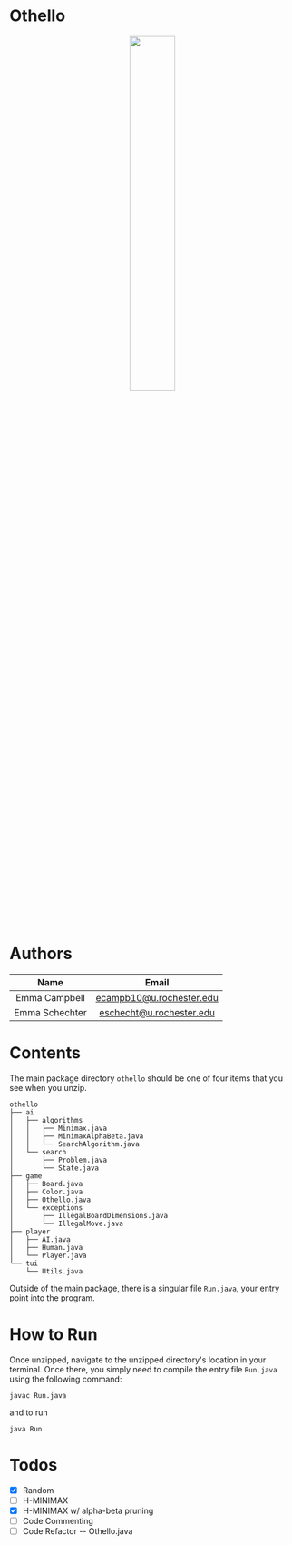 # Othello
<p align="center">
    <img width="40%" src="https://github.com/emma-campbell/searching/blob/master/img/demo.svg">
</p>

# Authors
|Name|Email|
|:---:|:---:|
|Emma Campbell|ecampb10@u.rochester.edu|
|Emma Schechter|eschecht@u.rochester.edu|


# Contents
The main package directory `othello` should be one of four items that you see when you unzip.

```
othello
├── ai
│   ├── algorithms
│   │   ├── Minimax.java
│   │   ├── MinimaxAlphaBeta.java
│   │   └── SearchAlgorithm.java
│   └── search
│       ├── Problem.java
│       └── State.java
├── game
│   ├── Board.java
│   ├── Color.java
│   ├── Othello.java
│   └── exceptions
│       ├── IllegalBoardDimensions.java
│       └── IllegalMove.java
├── player
│   ├── AI.java
│   ├── Human.java
│   └── Player.java
└── tui
    └── Utils.java
```

Outside of the main package, there is a singular file `Run.java`, your entry point into the program.

# How to Run

Once unzipped, navigate to the unzipped directory's location in your terminal. Once there, you simply need to compile the entry file `Run.java` using the following command:

```
javac Run.java
```
and to run

```
java Run
```

# Todos
- [x] Random  
- [ ] H-MINIMAX
- [X] H-MINIMAX w/ alpha-beta pruning
- [ ] Code Commenting
- [ ] Code Refactor -- Othello.java
